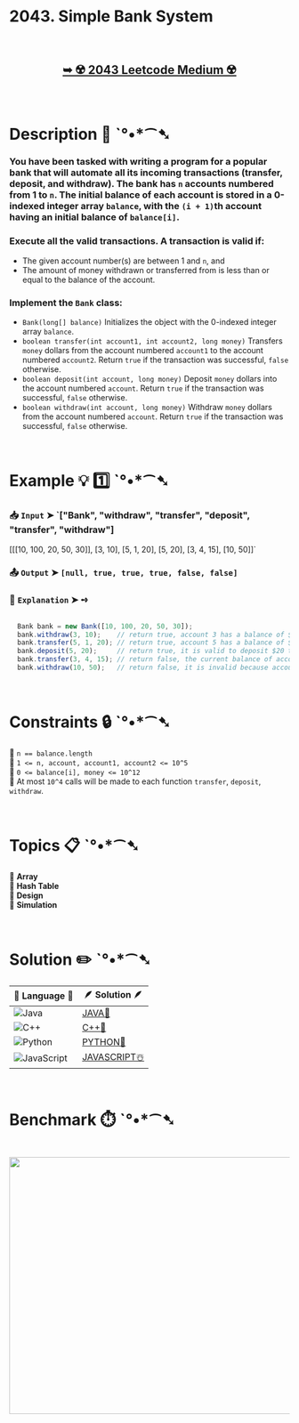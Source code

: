 # 2043. Simple Bank System

</br>

<h2 align="center"> 

<a href="https://leetcode.com/problems/simple-bank-system/description/?envType=daily-question&envId=2025-10-26"><strong>➥ ☢️ 2043 Leetcode Medium ☢️ </strong></a>
</h2>

</br>

# Description 📜 ˋ°•*⁀➷

### You have been tasked with writing a program for a popular bank that will automate all its incoming transactions (transfer, deposit, and withdraw). The bank has `n` accounts numbered from 1 to `n`. The initial balance of each account is stored in a 0-indexed integer array `balance`, with the `(i + 1)`th account having an initial balance of `balance[i]`.

### Execute all the valid transactions. A transaction is valid if:

- The given account number(s) are between 1 and `n`, and
- The amount of money withdrawn or transferred from is less than or equal to the balance of the account.

### Implement the `Bank` class:

- `Bank(long[] balance)` Initializes the object with the 0-indexed integer array `balance`.
- `boolean transfer(int account1, int account2, long money)` Transfers `money` dollars from the account numbered `account1` to the account numbered `account2`. Return `true` if the transaction was successful, `false` otherwise.
- `boolean deposit(int account, long money)` Deposit `money` dollars into the account numbered `account`. Return `true` if the transaction was successful, `false` otherwise.
- `boolean withdraw(int account, long money)` Withdraw `money` dollars from the account numbered `account`. Return `true` if the transaction was successful, `false` otherwise.

</br>

# Example 💡 1️⃣ ˋ°•*⁀➷

  ### 📥 `Input`  ➤ `["Bank", "withdraw", "transfer", "deposit", "transfer", "withdraw"]
[[[10, 100, 20, 50, 30]], [3, 10], [5, 1, 20], [5, 20], [3, 4, 15], [10, 50]]`

  ### 📤 `Output`  ➤ `[null, true, true, true, false, false]`

  ### 🔦 `Explanation`  ➤ ➺

```js

  Bank bank = new Bank([10, 100, 20, 50, 30]);
  bank.withdraw(3, 10);    // return true, account 3 has a balance of $20, so it is valid to withdraw $10. Account 3 has $20 - $10 = $10.
  bank.transfer(5, 1, 20); // return true, account 5 has a balance of $30, so it is valid to transfer $20. Account 5 has $30 - $20 = $10, and account 1 has $10 + $20 = $30.
  bank.deposit(5, 20);     // return true, it is valid to deposit $20 to account 5. Account 5 has $10 + $20 = $30.
  bank.transfer(3, 4, 15); // return false, the current balance of account 3 is $10, so it is invalid to transfer $15 from it.
  bank.withdraw(10, 50);   // return false, it is invalid because account 10 does not exist.
```

</br>

# Constraints 🔒 ˋ°•*⁀➷

🔹 `n == balance.length` </br>
🔹 `1 <= n, account, account1, account2 <= 10^5` </br>
🔹 `0 <= balance[i], money <= 10^12` </br>
🔹 At most `10^4` calls will be made to each function `transfer`, `deposit`, `withdraw`. </br>

</br>

# Topics 📋 ˋ°•*⁀➷

🔸 **Array** </br>
🔸 **Hash Table** </br>
🔸 **Design** </br>
🔸 **Simulation** </br>

</br>

# Solution ✏️ ˋ°•*⁀➷

| 📒 Language 📒  | 🪶 Solution 🪶 |
| ------------- | ------------- |
|  ![Java](https://img.shields.io/badge/java-%23ED8B00.svg?style=for-the-badge&logo=openjdk&logoColor=white)  | [JAVA🍁](https://github.com/Prakhar-002/LEETCODE/blob/main/%F0%9F%8D%84%20Daily%20Challenge%202025%20%F0%9F%8D%B3/%F0%9F%94%AC%20Examine%20Thoroughly%20%F0%9F%A7%AC/10%20Oct%20%F0%9F%9B%95/26%20-%2010%20-%202025%20---%202043.%20Simple%20Bank%20System%20%E2%98%83%EF%B8%8F%20%F0%9F%8D%81%20%F0%9F%8D%B0%20%F0%9F%8E%B2/%F0%9F%8D%81JAVA%20-%202043.%20Simple%20Bank%20System.java) |
|  ![C++](https://img.shields.io/badge/c++-%2300599C.svg?style=for-the-badge&logo=c%2B%2B&logoColor=white)  | [C++🎲](https://github.com/Prakhar-002/LEETCODE/blob/main/%F0%9F%8D%84%20Daily%20Challenge%202025%20%F0%9F%8D%B3/%F0%9F%94%AC%20Examine%20Thoroughly%20%F0%9F%A7%AC/10%20Oct%20%F0%9F%9B%95/26%20-%2010%20-%202025%20---%202043.%20Simple%20Bank%20System%20%E2%98%83%EF%B8%8F%20%F0%9F%8D%81%20%F0%9F%8D%B0%20%F0%9F%8E%B2/%F0%9F%8E%B2CPP%20-%202043.%20Simple%20Bank%20System.cpp)  |
|  ![Python](https://img.shields.io/badge/python-3670A0?style=for-the-badge&logo=python&logoColor=ffdd54)    | [PYTHON🍰](https://github.com/Prakhar-002/LEETCODE/blob/main/%F0%9F%8D%84%20Daily%20Challenge%202025%20%F0%9F%8D%B3/%F0%9F%94%AC%20Examine%20Thoroughly%20%F0%9F%A7%AC/10%20Oct%20%F0%9F%9B%95/26%20-%2010%20-%202025%20---%202043.%20Simple%20Bank%20System%20%E2%98%83%EF%B8%8F%20%F0%9F%8D%81%20%F0%9F%8D%B0%20%F0%9F%8E%B2/%F0%9F%8D%B0PYTHON%20-%202043.%20Simple%20Bank%20System.py) |
| ![JavaScript](https://img.shields.io/badge/javascript-%23323330.svg?style=for-the-badge&logo=javascript&logoColor=%23F7DF1E)   | [JAVASCRIPT☃️](https://github.com/Prakhar-002/LEETCODE/blob/main/%F0%9F%8D%84%20Daily%20Challenge%202025%20%F0%9F%8D%B3/%F0%9F%94%AC%20Examine%20Thoroughly%20%F0%9F%A7%AC/10%20Oct%20%F0%9F%9B%95/26%20-%2010%20-%202025%20---%202043.%20Simple%20Bank%20System%20%E2%98%83%EF%B8%8F%20%F0%9F%8D%81%20%F0%9F%8D%B0%20%F0%9F%8E%B2/%E2%98%83%EF%B8%8FJAVASCRIPT%20-%202043.%20Simple%20Bank%20System.js) |

</br>

# Benchmark ⏱️ ˋ°•*⁀➷

<h1  align="center" >

<img src ="https://github.com/user-attachments/assets/e4d78158-c078-46f1-b218-1b68dedc202d" width = "700px" height="462px" />

</h1>

